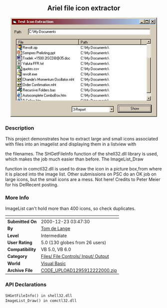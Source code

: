 ﻿<div align="center">

## Ariel file icon extractor

<img src="PIC20001222205613439.jpg">
</div>

### Description

This project demonstrates how to extract large and small icons associated with files into an imagelist and displaying them in a listview with

the filenames. The SHGetFileInfo function of the shell32.dll library is used, which makes the job much easier than before. The ImageList_Draw

function in comctl32.dll is used to draw the icon in a picture box,from where it is placed into the image list. Other submissions on PSC do an OK job on large icons, but the small icons are a mess. Not here! Credits to Peter Meier for his DelRecent posting.
 
### More Info
 
ImageList can't hold more than 400 icons, so check duplicates.


<span>             |<span>
---                |---
**Submitted On**   |2000-12-23 03:47:30
**By**             |[Tom de Lange](https://github.com/Planet-Source-Code/PSCIndex/blob/master/ByAuthor/tom-de-lange.md)
**Level**          |Intermediate
**User Rating**    |5.0 (130 globes from 26 users)
**Compatibility**  |VB 5\.0, VB 6\.0
**Category**       |[Files/ File Controls/ Input/ Output](https://github.com/Planet-Source-Code/PSCIndex/blob/master/ByCategory/files-file-controls-input-output__1-3.md)
**World**          |[Visual Basic](https://github.com/Planet-Source-Code/PSCIndex/blob/master/ByWorld/visual-basic.md)
**Archive File**   |[CODE\_UPLOAD1295912222000\.zip](https://github.com/Planet-Source-Code/tom-de-lange-ariel-file-icon-extractor__1-13803/archive/master.zip)

### API Declarations

```
SHGetFileInfo() in shell32.dll
ImageList_Draw() in comctl32.dll
```






